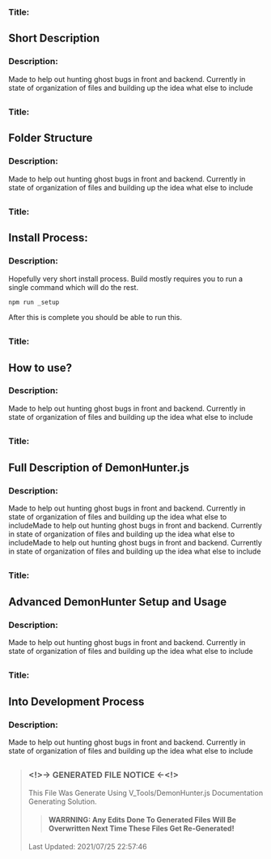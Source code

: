 ### Title: 
 ## **Short Description** 

### **Description:**  
Made to help out hunting ghost bugs in front and backend.
                Currently in state of organization of files and building up the idea what else to include 

##  
  ## 
### Title: 
 ## **Folder Structure** 

### **Description:**  
Made to help out hunting ghost bugs in front and backend.
                Currently in state of organization of files and building up the idea what else to include 

##  
  ## 
### Title: 
 ## **Install Process:** 

### **Description:**  
Hopefully very short install process. Build mostly requires
you to run a single command which will do the rest.
    
    npm run _setup    
        
After this is complete you should be able to run this. 

##  
  ## 
### Title: 
 ## **How to use?** 

### **Description:**  
Made to help out hunting ghost bugs in front and backend.
                Currently in state of organization of files and building up the idea what else to include 

##  
  ## 
### Title: 
 ## **Full Description of DemonHunter.js** 

### **Description:**  
Made to help out hunting ghost bugs in front and backend.
                Currently in state of organization of files and building up the idea what else to includeMade to help out hunting ghost bugs in front and backend.
                Currently in state of organization of files and building up the idea what else to includeMade to help out hunting ghost bugs in front and backend.
                Currently in state of organization of files and building up the idea what else to include 

##  
  ## 
### Title: 
 ## **Advanced DemonHunter Setup and Usage** 

### **Description:**  
Made to help out hunting ghost bugs in front and backend.
                Currently in state of organization of files and building up the idea what else to include 

##  
  ## 
### Title: 
 ## **Into Development Process** 

### **Description:**  
Made to help out hunting ghost bugs in front and backend.
                Currently in state of organization of files and building up the idea what else to include 

##  
  ## 
>### <!>->  **GENERATED FILE NOTICE**  <-<!>  
> This File Was Generate Using V_Tools/DemonHunter.js Documentation Generating Solution.   
>>#### WARRNING: Any Edits Done To Generated Files Will Be Overwritten Next Time These Files Get Re-Generated!    
> Last Updated: 2021/07/25 22:57:46 
